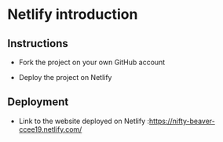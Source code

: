 # Netlify introduction

## Instructions

* Fork the project on your own GitHub account

* Deploy the project on Netlify

## Deployment

* Link to the website deployed on Netlify :https://nifty-beaver-ccee19.netlify.com/
